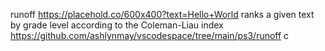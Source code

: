 runoff
https://placehold.co/600x400?text=Hello+World
ranks a given text by grade level according to the Coleman-Liau index
https://github.com/ashlynmay/vscodespace/tree/main/ps3/runoff
c